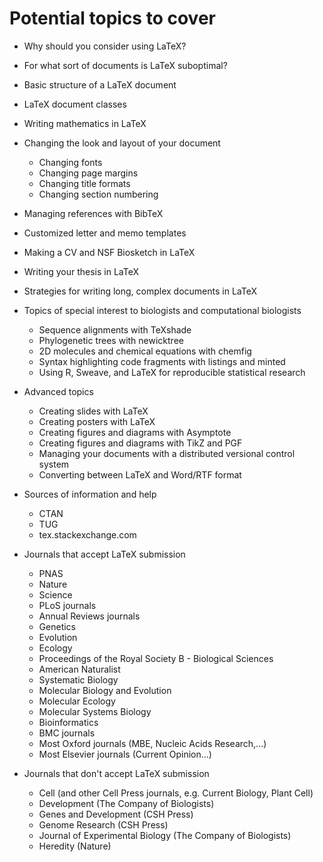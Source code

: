 
# Potential topics to cover

- Why should you consider using LaTeX?

- For what sort of documents is LaTeX suboptimal?

- Basic structure of a LaTeX document

- LaTeX document classes

- Writing mathematics in LaTeX

- Changing the look and layout of your document
    - Changing fonts
    - Changing page margins
    - Changing title formats
    - Changing section numbering

- Managing references with BibTeX

- Customized letter and memo templates

- Making a CV and NSF Biosketch in LaTeX

- Writing your thesis in LaTeX

- Strategies for writing long, complex documents in LaTeX

- Topics of special interest to biologists and computational biologists
    - Sequence alignments with TeXshade
    - Phylogenetic trees with newicktree
    - 2D molecules and chemical equations with chemfig
    - Syntax highlighting code fragments with listings and minted
    - Using R, Sweave, and LaTeX for reproducible statistical research
    
- Advanced topics
    - Creating slides with LaTeX
    - Creating posters with LaTeX
    - Creating figures and diagrams with Asymptote
    - Creating figures and diagrams with TikZ and PGF        
    - Managing your documents with a distributed versional control system
    - Converting between LaTeX and Word/RTF format

- Sources of information and help
    - CTAN
    - TUG
    - tex.stackexchange.com


- Journals that accept LaTeX submission
    - PNAS
    - Nature 
    - Science
    - PLoS journals
    - Annual Reviews journals
    - Genetics
    - Evolution
    - Ecology
    - Proceedings of the Royal Society B - Biological Sciences
    - American Naturalist    
    - Systematic Biology
    - Molecular Biology and Evolution
    - Molecular Ecology
    - Molecular Systems Biology
    - Bioinformatics
    - BMC journals  
    - Most Oxford journals (MBE, Nucleic Acids Research,...)
    - Most Elsevier journals (Current Opinion...)
    
- Journals that don't accept LaTeX submission
    - Cell (and other Cell Press journals, e.g. Current Biology, Plant Cell)
    - Development (The Company of Biologists)   
    - Genes and Development (CSH Press)
    - Genome Research (CSH Press)
    - Journal of Experimental Biology (The Company of Biologists)   
    - Heredity (Nature)